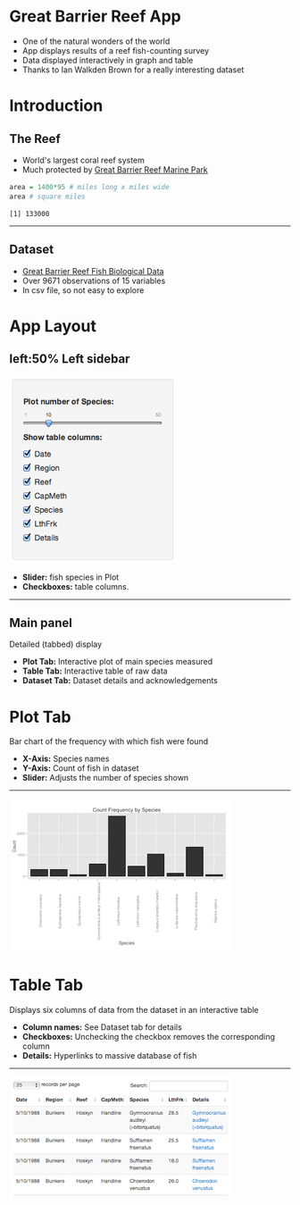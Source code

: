 Great Barrier Reef App
======================
- One of the natural wonders of the world
- App displays results of a reef fish-counting survey
- Data displayed interactively in graph and table
- Thanks to Ian Walkden Brown for a really interesting dataset

Introduction
============
The Reef
--------
- World's largest coral reef system
- Much protected by [Great Barrier Reef Marine Park](http://www.gbrmpa.gov.au/)


```r
area = 1400*95 # miles long x miles wide
area # square miles
```

```
[1] 133000
```

***
Dataset
-------
- [Great Barrier Reef Fish Biological Data](http://era.deedi.qld.gov.au/1776/)
- Over 9671 observations of 15 variables
- In csv file, so not easy to explore
        
App Layout
==========
left:50%
Left sidebar
------------
![Sidebar](reefSlides-figure/sidebar.png)

- **Slider:** fish species in Plot
- **Checkboxes:** table columns.
***
Main panel
----------
Detailed (tabbed) display

- **Plot Tab:** Interactive plot of main species measured
- **Table Tab:** Interactive table of raw data
- **Dataset Tab:** Dataset details and acknowledgements

Plot Tab
========
Bar chart of the frequency with which fish were found

- **X-Axis:** Species names
- **Y-Axis:** Count of fish in dataset
- **Slider:** Adjusts the number of species shown

***

![Plot](reefSlides-figure/plot.png)

Table Tab
=========
Displays six columns of data from the dataset in an interactive table

- **Column names:** See Dataset tab for details
- **Checkboxes:** Unchecking the checkbox removes the corresponding column
- **Details:** Hyperlinks to massive database of fish

***

![Table](reefSlides-figure/table.png)
